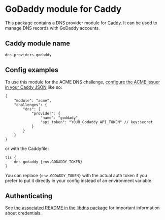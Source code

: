 # GoDaddy module for Caddy

This package contains a DNS provider module for [Caddy](https://github.com/caddyserver/caddy). It can be used to manage DNS records with GoDaddy accounts.

## Caddy module name

```
dns.providers.godaddy
```

## Config examples

To use this module for the ACME DNS challenge, [configure the ACME issuer in your Caddy JSON](https://caddyserver.com/docs/json/apps/tls/automation/policies/issuer/acme/) like so:

```
{
	"module": "acme",
	"challenges": {
		"dns": {
			"provider": {
				"name": "goddady",
				"api_token": "YOUR_Godaddy_API_TOKEN" // key:secret
			}
		}
	}
}
```

or with the Caddyfile:

```
tls {
	dns godaddy {env.GODADDY_TOKEN}
}
```

You can replace `{env.GODADDY_TOKEN}` with the actual auth token if you prefer to put it directly in your config instead of an environment variable.

## Authenticating

See [the associated README in the libdns package](https://github.com/caoyongzheng/libdns-godaddy) for important information about credentials.

